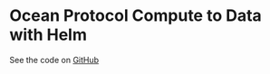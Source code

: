# Ocean Protocol Compute to Data with Helm

See the code on [GitHub](https://github.com/arsys-internet/oceanprotocol-provider/)
